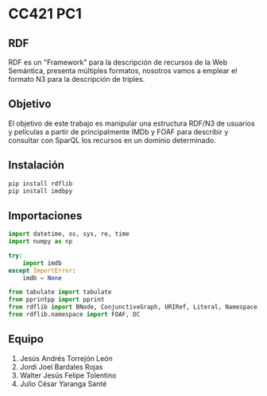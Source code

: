 # CC421 PC1

## RDF

RDF es un "Framework" para la descripción de recursos de la Web Semántica, presenta múltiples formatos, nosotros vamos a emplear el formato N3 para la descripción de triples.

## Objetivo

El objetivo de este trabajo es manipular una estructura RDF/N3 de usuarios y películas a partir de principalmente IMDb y FOAF para describir y consultar con SparQL los recursos en un dominio determinado.

## Instalación

```bash
pip install rdflib
pip install imdbpy
```

## Importaciones

```python
import datetime, os, sys, re, time
import numpy as np

try:
    import imdb
except ImportError:
    imdb = None

from tabulate import tabulate
from pprintpp import pprint
from rdflib import BNode, ConjunctiveGraph, URIRef, Literal, Namespace, RDF
from rdflib.namespace import FOAF, DC
```

## Equipo
1. Jesús Andrés Torrejón León
2. Jordi Joel Bardales Rojas
3. Walter Jesús Felipe Tolentino
4. Julio César Yaranga Santé
